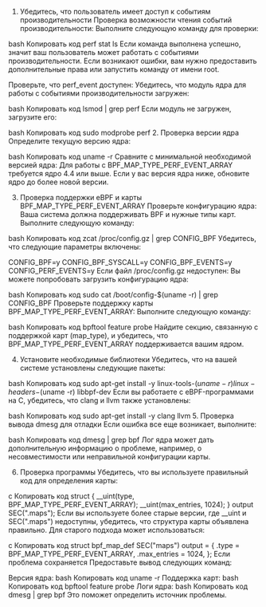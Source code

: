 1. Убедитесь, что пользователь имеет доступ к событиям производительности
Проверка возможности чтения событий производительности: Выполните следующую команду для проверки:

bash
Копировать код
perf stat ls
Если команда выполнена успешно, значит ваш пользователь может работать с событиями производительности. Если возникают ошибки, вам нужно предоставить дополнительные права или запустить команду от имени root.

Проверьте, что perf_event доступен: Убедитесь, что модуль ядра для работы с событиями производительности загружен:

bash
Копировать код
lsmod | grep perf
Если модуль не загружен, загрузите его:

bash
Копировать код
sudo modprobe perf
2. Проверка версии ядра
Определите текущую версию ядра:

bash
Копировать код
uname -r
Сравните с минимальной необходимой версией ядра: Для работы с BPF_MAP_TYPE_PERF_EVENT_ARRAY требуется ядро 4.4 или выше. Если у вас версия ядра ниже, обновите ядро до более новой версии.

3. Проверка поддержки eBPF и карты BPF_MAP_TYPE_PERF_EVENT_ARRAY
Проверьте конфигурацию ядра: Ваша система должна поддерживать BPF и нужные типы карт. Выполните следующую команду:

bash
Копировать код
zcat /proc/config.gz | grep CONFIG_BPF
Убедитесь, что следующие параметры включены:

CONFIG_BPF=y
CONFIG_BPF_SYSCALL=y
CONFIG_BPF_EVENTS=y
CONFIG_PERF_EVENTS=y
Если файл /proc/config.gz недоступен: Вы можете попробовать загрузить конфигурацию ядра:

bash
Копировать код
sudo cat /boot/config-$(uname -r) | grep CONFIG_BPF
Проверьте поддержку карты BPF_MAP_TYPE_PERF_EVENT_ARRAY: Выполните следующую команду:

bash
Копировать код
bpftool feature probe
Найдите секцию, связанную с поддержкой карт (map_type), и убедитесь, что BPF_MAP_TYPE_PERF_EVENT_ARRAY поддерживается вашим ядром.

4. Установите необходимые библиотеки
Убедитесь, что на вашей системе установлены следующие пакеты:

bash
Копировать код
sudo apt-get install -y linux-tools-$(uname -r) linux-headers-$(uname -r) libbpf-dev
Если вы работаете с eBPF-программами на C, убедитесь, что clang и llvm также установлены:

bash
Копировать код
sudo apt-get install -y clang llvm
5. Проверка вывода dmesg для отладки
Если ошибка все еще возникает, выполните:

bash
Копировать код
dmesg | grep bpf
Лог ядра может дать дополнительную информацию о проблеме, например, о несовместимости или неправильной конфигурации карты.

6. Проверка программы
Убедитесь, что вы используете правильный код для определения карты:

c
Копировать код
struct {
    __uint(type, BPF_MAP_TYPE_PERF_EVENT_ARRAY);
    __uint(max_entries, 1024);
} output SEC(".maps");
Если вы используете более старые версии, где __uint и SEC(".maps") недоступны, убедитесь, что структура карты объявлена правильно. Для старого подхода может использоваться:

c
Копировать код
struct bpf_map_def SEC("maps") output = {
    .type = BPF_MAP_TYPE_PERF_EVENT_ARRAY,
    .max_entries = 1024,
};
Если проблема сохраняется
Предоставьте вывод следующих команд:

Версия ядра:
bash
Копировать код
uname -r
Поддержка карт:
bash
Копировать код
bpftool feature probe
Логи ядра:
bash
Копировать код
dmesg | grep bpf
Это поможет определить источник проблемы.






